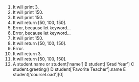 1. It will print 3. 
2. It will print 150. 
3. It will print 150. 
4. It will return [50, 100, 150]. 
5. Error, because let keyword...
6. Error, because let keyword...
7. It will print 150. 
8. It will return [50, 100, 150]. 
9. Error. 
10. It will return 3. 
11. It will return [50, 100, 150]. 
12.
    A student.name or student['name']
    B student['Grad Year']
    C student.greeting()
    D student['Favorite Teacher'].name
    E student['courseLoad'][0]

